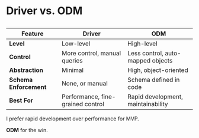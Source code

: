 # Driver vs. ODM

##

<v-clicks>

| Feature                | **Driver**                        | **ODM**                            |
| ---------------------- | --------------------------------- | ---------------------------------- |
| **Level**              | Low-level                         | High-level                         |
| **Control**            | More control, manual queries      | Less control, auto-mapped objects  |
| **Abstraction**        | Minimal                           | High, object-oriented              |
| **Schema Enforcement** | None, or manual                   | Schema defined in code             |
| **Best For**           | Performance, fine-grained control | Rapid development, maintainability |

</v-clicks>

<v-clicks>

I prefer rapid development over performance for MVP.


**ODM** for the win.

</v-clicks>
<!-- 
**Driver** give basic connection & basic options.

**Document-Object Mapper** (think ORM Object–Relational Mapping, but for document databases). -->
